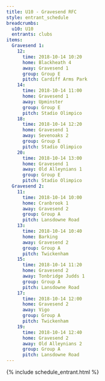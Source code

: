 ```yaml
---
title: U10 - Gravesend RFC
style: entrant_schedule
breadcrumbs:
  u10: U10
  entrants: clubs
items:
  Gravesend 1:
    12:
      time: 2018-10-14 10:20
      home: Blackheath 4
      away: Gravesend 1
      group: Group E
      pitch: Cardiff Arms Park
    14:
      time: 2018-10-14 11:00
      home: Gravesend 1
      away: Upminster
      group: Group E
      pitch: Stadio Olimpico
    18:
      time: 2018-10-14 12:20
      home: Gravesend 1
      away: Sevenoaks 2
      group: Group E
      pitch: Stadio Olimpico
    20:
      time: 2018-10-14 13:00
      home: Gravesend 1
      away: Old Alleynians 1
      group: Group E
      pitch: Stadio Olimpico
  Gravesend 2:
    11:
      time: 2018-10-14 10:00
      home: Cranbrook 1
      away: Gravesend 2
      group: Group A
      pitch: Lansdowne Road
    13:
      time: 2018-10-14 10:40
      home: Barking
      away: Gravesend 2
      group: Group A
      pitch: Twickenham
    15:
      time: 2018-10-14 11:20
      home: Gravesend 2
      away: Tonbridge Judds 1
      group: Group A
      pitch: Lansdowne Road
    17:
      time: 2018-10-14 12:00
      home: Gravesend 2
      away: Vigo
      group: Group A
      pitch: Twickenham
    19:
      time: 2018-10-14 12:40
      home: Gravesend 2
      away: Old Alleynians 2
      group: Group A
      pitch: Lansdowne Road
---
```


{% include schedule_entrant.html %}
